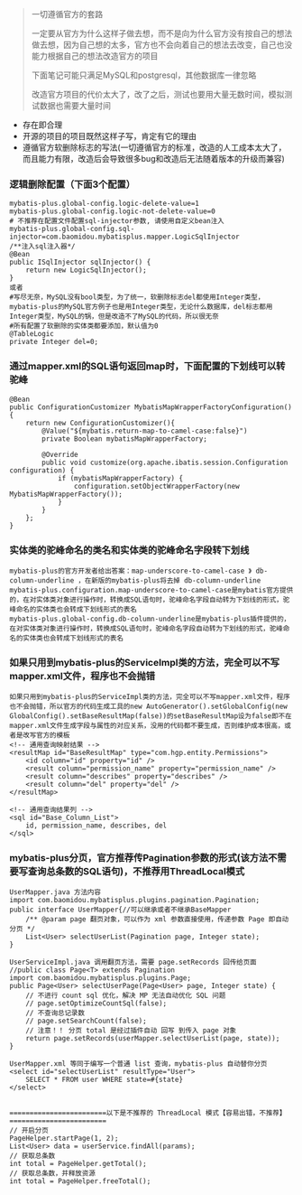 > 一切遵循官方的套路
>
> 一定要从官方为什么这样子做去想，而不是向为什么官方没有按自己的想法做去想，因为自己想的太多，官方也不会向着自己的想法去改变，自己也没能力根据自己的想法改造官方的项目
> 
> 下面笔记可能只满足MySQL和postgresql，其他数据库一律忽略
> 
> 改造官方项目的代价太大了，改了之后，测试也要用大量无数时间，模拟测试数据也需要大量时间

* 存在即合理
* 开源的项目的项目既然这样子写，肯定有它的理由
* 遵循官方软删除标志的写法(一切遵循官方的标准，改造的人工成本太大了，而且能力有限，改造后会导致很多bug和改造后无法随着版本的升级而兼容)

### 逻辑删除配置（下面3个配置）
```
mybatis-plus.global-config.logic-delete-value=1
mybatis-plus.global-config.logic-not-delete-value=0
# 不推荐在配置文件配置sql-injector参数, 请使用自定义bean注入
mybatis-plus.global-config.sql-injector=com.baomidou.mybatisplus.mapper.LogicSqlInjector
/**注入sql注入器*/
@Bean
public ISqlInjector sqlInjector() {
    return new LogicSqlInjector();
}
或者
#写尽无奈，MySQL没有bool类型，为了统一，软删除标志del都使用Integer类型，mybatis-plus的MySQL官方例子也是用Integer类型，无论什么数据库，del标志都用Integer类型，MySQL的锅，但是改造不了MySQL的代码，所以很无奈
#所有配置了软删除的实体类都要添加，默认值为0
@TableLogic
private Integer del=0;
```


### 通过mapper.xml的SQL语句返回map时，下面配置的下划线可以转驼峰
```
@Bean
public ConfigurationCustomizer MybatisMapWrapperFactoryConfiguration(){
    return new ConfigurationCustomizer(){
        @Value("${mybatis.return-map-to-camel-case:false}")
        private Boolean mybatisMapWrapperFactory;

        @Override
        public void customize(org.apache.ibatis.session.Configuration configuration) {
            if (mybatisMapWrapperFactory) {
                configuration.setObjectWrapperFactory(new MybatisMapWrapperFactory());
            }
        }
    };
}
```

### 实体类的驼峰命名的类名和实体类的驼峰命名字段转下划线
```
mybatis-plus的官方开发者给出答案：map-underscore-to-camel-case 》 db-column-underline ，在新版的mybatis-plus将去掉 db-column-underline
mybatis-plus.configuration.map-underscore-to-camel-case是mybatis官方提供的，在对实体类对象进行操作时，转换成SQL语句时，驼峰命名字段自动转为下划线的形式，驼峰命名的实体类也会转成下划线形式的表名
mybatis-plus.global-config.db-column-underline是mybatis-plus插件提供的，在对实体类对象进行操作时，转换成SQL语句时，驼峰命名字段自动转为下划线的形式，驼峰命名的实体类也会转成下划线形式的表名
```

### 如果只用到mybatis-plus的ServiceImpl类的方法，完全可以不写mapper.xml文件，程序也不会抛错
```
如果只用到mybatis-plus的ServiceImpl类的方法，完全可以不写mapper.xml文件，程序也不会抛错，所以官方的代码生成工具的new AutoGenerator().setGlobalConfig(new GlobalConfig().setBaseResultMap(false))的setBaseResultMap设为false即不在mapper.xml文件生成字段与属性的对应关系，没用的代码都不要生成，否则维护成本很高，或者是改写官方的模板
<!-- 通用查询映射结果 -->
<resultMap id="BaseResultMap" type="com.hgp.entity.Permissions">
    <id column="id" property="id" />
    <result column="permission_name" property="permission_name" />
    <result column="describes" property="describes" />
    <result column="del" property="del" />
</resultMap>

<!-- 通用查询结果列 -->
<sql id="Base_Column_List">
    id, permission_name, describes, del
</sql>
```


### mybatis-plus分页，官方推荐传Pagination参数的形式(该方法不需要写查询总条数的SQL语句)，不推荐用ThreadLocal模式
```
UserMapper.java 方法内容
import com.baomidou.mybatisplus.plugins.pagination.Pagination;
public interface UserMapper{//可以继承或者不继承BaseMapper
    /** @param page 翻页对象，可以作为 xml 参数直接使用，传递参数 Page 即自动分页 */
    List<User> selectUserList(Pagination page, Integer state);
}

UserServiceImpl.java 调用翻页方法，需要 page.setRecords 回传给页面
//public class Page<T> extends Pagination
import com.baomidou.mybatisplus.plugins.Page;
public Page<User> selectUserPage(Page<User> page, Integer state) {
    // 不进行 count sql 优化，解决 MP 无法自动优化 SQL 问题
    // page.setOptimizeCountSql(false);
    // 不查询总记录数
    // page.setSearchCount(false);
    // 注意！！ 分页 total 是经过插件自动 回写 到传入 page 对象
    return page.setRecords(userMapper.selectUserList(page, state));
}

UserMapper.xml 等同于编写一个普通 list 查询，mybatis-plus 自动替你分页
<select id="selectUserList" resultType="User">
    SELECT * FROM user WHERE state=#{state}
</select>


========================以下是不推荐的 ThreadLocal 模式【容易出错，不推荐】========================
// 开启分页
PageHelper.startPage(1, 2);
List<User> data = userService.findAll(params);
// 获取总条数
int total = PageHelper.getTotal();
// 获取总条数，并释放资源
int total = PageHelper.freeTotal();
```